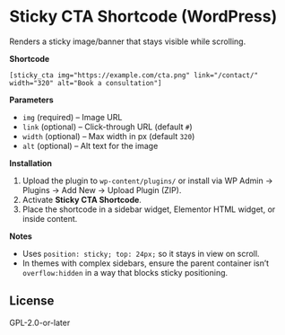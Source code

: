 # Sticky CTA Shortcode (WordPress)

Renders a sticky image/banner that stays visible while scrolling.

**Shortcode**
```
[sticky_cta img="https://example.com/cta.png" link="/contact/" width="320" alt="Book a consultation"]
```

**Parameters**
- `img` (required) – Image URL
- `link` (optional) – Click-through URL (default `#`)
- `width` (optional) – Max width in px (default `320`)
- `alt` (optional) – Alt text for the image

**Installation**
1. Upload the plugin to `wp-content/plugins/` or install via WP Admin → Plugins → Add New → Upload Plugin (ZIP).
2. Activate **Sticky CTA Shortcode**.
3. Place the shortcode in a sidebar widget, Elementor HTML widget, or inside content.

**Notes**
- Uses `position: sticky; top: 24px;` so it stays in view on scroll.
- In themes with complex sidebars, ensure the parent container isn’t `overflow:hidden` in a way that blocks sticky positioning.

## License
GPL-2.0-or-later
